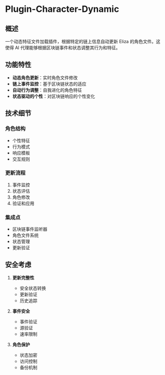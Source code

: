 # Plugin-Character-Dynamic

## 概述

一个动态特征文件加载插件，根据特定的链上信息自动更新 Eliza 的角色文件。这使得 AI 代理能够根据区块链事件和状态调整其行为和特征。

## 功能特性

- **动态角色更新**：实时角色文件修改
- **链上事件监控**：基于区块链状态的适应
- **自动行为调整**：自我进化的角色特征
- **状态驱动的个性**：对区块链响应的个性变化

## 技术细节

### 角色结构
- 个性特征
- 行为模式
- 响应模板
- 交互规则

### 更新流程
1. 事件监控
2. 状态评估
3. 角色修改
4. 验证和应用

### 集成点
- 区块链事件监听器
- 角色文件系统
- 状态管理
- 更新验证

## 安全考虑

1. **更新完整性**
   - 安全状态转换
   - 更新验证
   - 历史追踪

2. **事件安全**
   - 事件验证
   - 源验证
   - 速率限制

3. **角色保护**
   - 状态加密
   - 访问控制
   - 备份机制
